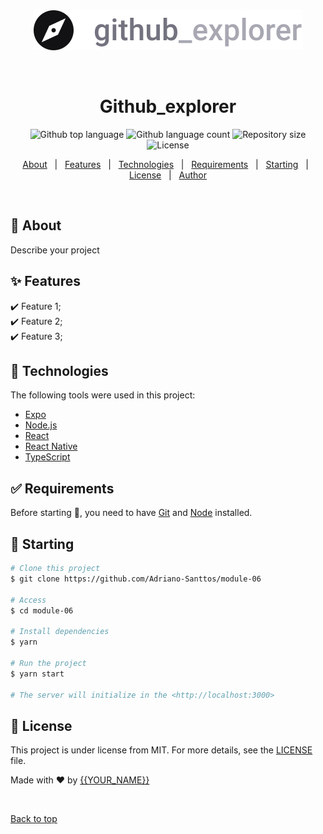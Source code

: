 <div align="center" id="top"> 
  <img src="./src/assets/logo.svg" alt="Github" />

  &#xa0;

  <!-- <a href="https://module06.netlify.app">Demo</a> -->
</div>

<h1 align="center">Github_explorer</h1>

<p align="center">
  <img alt="Github top language" src="https://img.shields.io/github/languages/top/Adriano-Santtos/Bootcamp-GoStack-Rocketseat/tree/main/Projects/Github-Explorer/color=56BEB8">

  <img alt="Github language count" src="https://img.shields.io/github/languages/count/Adriano-Santtos/Bootcamp-GoStack-Rocketseat/tree/main/Projects/Github-Explorer/color=56BEB8">

  <img alt="Repository size" src="https://img.shields.io/github/repo-size/Adriano-Santtos/Bootcamp-GoStack-Rocketseat/tree/main/Projects/Github-Explorer/color=56BEB8">

  <img alt="License" src="https://img.shields.io/github/license/Adriano-Santtos/Bootcamp-GoStack-Rocketseat/tree/main/Projects/Github-Explorer/color=56BEB8">

  <!-- <img alt="Github issues" src="https://img.shields.io/github/issues/Adriano-Santtos/Bootcamp-GoStack-Rocketseat/tree/main/Projects/Github-Explorer/color=56BEB8" /> -->

  <!-- <img alt="Github forks" src="https://img.shields.io/github/forks/Adriano-Santtos/Bootcamp-GoStack-Rocketseat/tree/main/Projects/Github-Explorer/color=56BEB8" /> -->

  <!-- <img alt="Github stars" src="https://img.shields.io/github/stars/Adriano-Santtos/Bootcamp-GoStack-Rocketseat/tree/main/Projects/Github-Explorer/color=56BEB8" /> -->
</p>

<!-- Status -->

<!-- <h4 align="center"> 
	🚧  Module 06 🚀 Under construction...  🚧
</h4> 

<hr> -->

<p align="center">
  <a href="#dart-about">About</a> &#xa0; | &#xa0; 
  <a href="#sparkles-features">Features</a> &#xa0; | &#xa0;
  <a href="#rocket-technologies">Technologies</a> &#xa0; | &#xa0;
  <a href="#white_check_mark-requirements">Requirements</a> &#xa0; | &#xa0;
  <a href="#checkered_flag-starting">Starting</a> &#xa0; | &#xa0;
  <a href="#memo-license">License</a> &#xa0; | &#xa0;
  <a href="https://github.com/Adriano-Santtos" target="_blank">Author</a>
</p>

<br>

## :dart: About ##

Describe your project

## :sparkles: Features ##

:heavy_check_mark: Feature 1;\
:heavy_check_mark: Feature 2;\
:heavy_check_mark: Feature 3;

## :rocket: Technologies ##

The following tools were used in this project:

- [Expo](https://expo.io/)
- [Node.js](https://nodejs.org/en/)
- [React](https://pt-br.reactjs.org/)
- [React Native](https://reactnative.dev/)
- [TypeScript](https://www.typescriptlang.org/)

## :white_check_mark: Requirements ##

Before starting :checkered_flag:, you need to have [Git](https://git-scm.com) and [Node](https://nodejs.org/en/) installed.

## :checkered_flag: Starting ##

```bash
# Clone this project
$ git clone https://github.com/Adriano-Santtos/module-06

# Access
$ cd module-06

# Install dependencies
$ yarn

# Run the project
$ yarn start

# The server will initialize in the <http://localhost:3000>
```

## :memo: License ##

This project is under license from MIT. For more details, see the [LICENSE](LICENSE.md) file.


Made with :heart: by <a href="https://github.com/Adriano-Santtos" target="_blank">{{YOUR_NAME}}</a>

&#xa0;

<a href="#top">Back to top</a>
